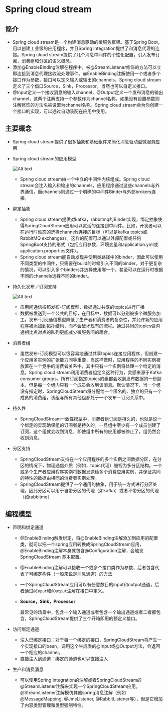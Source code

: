 # Spring cloud stream

## 简介

- Spring cloud stream是一个构建消息驱动的微服务框架。基于Spring Boot，用以创建工业级的应用程序，并且Spring Integration提供了和消息代理的连接。Spring cloud stream提供了几个消息中间件的个性化配置，引入发布订阅，消费组和分区的语义概念。
- 添加@EnableBinding注解在程序中，被@StreamListener修饰的方法可以立即连接到消息代理接收流处理事件。@EnableBinding注解使用一个或者多个接口作为参数，接口可以定义输入或输出的channels，Spring cloud stream定义了三个借口Source，Sink，Processor，当然也可以自定义接口。
- @Input定义一个接收消息的输入channel，@Output定义一个发布消息的输出channel，这两个注解支持一个参数作为channel名称，如果没有设置参数则注解修饰的方法名被设置为channel名称。Spring cloud stream会为你创建一个接口的实现，可以通过自动装配在应用中使用。

## 主要概念

- Spring cloud stream提供了很多抽象和基础组件来简化消息驱动型微服务应用

- Spring cloud stream的应用模型

  ![Alt text](http://spring-cloud.io/reference/img/stream-binder.png)

  - Spring cloud stream由一个中立的中间件内核组成。Spring cloud stream会注入输入和输出的channels，应用程序通过这些channels与外界通信，而channels则通过一个明确的中间件Binder与外部brokers连接。

- 绑定抽象

  - Spring cloud stream提供对kafka，rabbitmq的Binder实现，绑定抽象使得SpringCloudStream应用可以灵活的连接到中间件。比如，开发者可以在运行时动态的选择channels连接的目标（可以是kafka topics或RabbitMQ exchanges）。这样的配置可以通过外部配置或任何SpringBoot支持的形式（包括应用参数，环境变量和application.yml或application.properties文件）。
  - Spring cloud stream能自动发现并使用类路径中的binder，因此可以使用不同类型的中间件，只需要在build的时候引入不同的binder。对于更复杂的情况，可以引入多个binders并选择使用哪一个，甚至可以在运行时根据不同的channels选择不同的binder。

- 持久化发布／订阅支持

  ![Alt text](http://spring-cloud.io/reference/img/stream-sensors.png)

  - 应用间通信按照发布-订阅模型，数据通过共享的topics进行广播
  - 数据被发送到一个公共的目标，在目标中，数据可以分别被多个微服务加工。发布-订阅通信模型降低了生产者和消费者的复杂性，并允许新的应用程序被添加到拓扑结构，而不会破坏现有的流程。通过共同的topics做沟通相比点对点的队列更能减少微服务间的耦合。

- 消费者组

  - 虽然发布-订阅模型可以很容易地通过共享topics连接应用程序，但创建一个应用多实例的扩张能力同等重要，当这样做时，应用程序的不同实例被放置在一个竞争的消费者关系中，其中只有一个实例将处理一个给定的消息。Spring cloud stream利用消费者组定义这种行为，灵感来源于Kafka consumer groups。所有订阅指定topics的组都会收到发布数据的一份副本，但是每一个组内只有一个成员会收到该消息。默认情况下，当一个组没有指定时，SpringCloudStream将分配给一个匿名的、独立的只有一个成员的消费组，该组与所有其他组都处于一个发布－订阅关系中。

- 持久性

  - SpringCloudStream一致性模型中，消费者组订阅是持久的，也就是说一个绑定的实现确保组的订阅者是持久的。一旦组中至少有一个成员创建了订阅，这个组就会收到消息，即使组中所有的应用都被停止了，组仍然会收到消息。

- 分区支持

  - SpringCloudStream支持在一个应用程序的多个实例之间数据分区，在分区的情况下，物理通信介质（例如，topic代理）被视为多分区结构。一个或多个生产者应用程序实例将数据发送给多个消费应用实例，并保证共同的特性的数据由相同的消费者实例处理。
  - SpringCloudStream提供了一个通用的抽象，用于统一方式进行分区处理，因此分区可以用于自带分区的代理（如kafka）或者不带分区的代理（如rabbitmq）

## 编程模型

- 声明和绑定通道

  - @EnableBinding触发绑定，将@EnableBinding注解添加到应用的配置类，就可以把一个spring应用转换成SpringCloudStream应用，@EnableBinding注解本身就包含@Configuration注解，会触发SpringCloudStream 基本配置。

  - @EnableBinding注解可以接收一个或多个接口类作为参数，后者包含代表了可绑定构件（一般来说是消息通道）的方法

  - 一个SpringCloudStream应用可以有任意数目的input和output通道，后者通过`@Input`和`@Output`注解在接口中定义。

  - **Source，Sink，Processor**

    最常见的场景中，包含一个输入通道或者包含一个输出通道或者二者都包含，SpringCloudStream提供了三个开箱即用的预定义接口。

- 访问绑定通道

  - 注入已绑定接口：对于每一个绑定的接口，SpringCloudStream将产生一个实现接口的bean，调用这个生成类的@Input或@Output方法，会返回一个相应的channel。
  - 直接注入到通道：绑定的通道也可以直接注入

- 生产和消费消息

  - 可以使用Spring Integration的注解或者SpringCloudStream的@StreamListener注解来实现一个SpringCloudStream应用。@StreamListener注解模仿其他spring消息注解（例如@MessageMapping, @JmsListener, @RabbitListener等），但是它增加了内容类型管理和类型强制特性。

    ​

